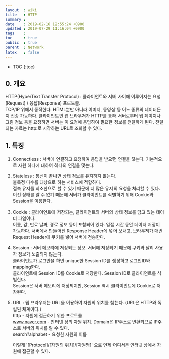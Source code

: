```yaml
---
layout  : wiki
title   : HTTP
summary : 
date    : 2019-02-16 12:55:24 +0900
updated : 2019-07-29 11:16:04 +0900
tags    : 
toc     : true
public  : true
parent  : Network
latex   : false
---
```

* TOC
{:toc}

## 0. 개요

HTTP(HyperText Transfer Protocol) : 클라이언트와 서버 사이에 이루어지는 요청(Request) / 응답(Response) 프로토콜.  
TCP/IP 위에서 동작한다. HTML뿐만 아니라 이미지, 동영상 등 어느 종류의 데이터든지 전송 가능하다. 
클라이언트인 웹 브라우저가 HTTP를 통해 서버로부터 웹 페이지나 그림 정보 등을 요청하면 서버는 이 요청에 응답하여 필요한 정보를 전달하게 된다. 전달되는 자료는 http:로 시작하는 URL로 조회할 수 있다.  


## 1. 특징
1. Connectless : 서버에 연결하고 요청하여 응답을 받으면 연결을 끊는다. 기본적으로 자원 하나에 대하여 하나의 연결을 맺는다.

2. Stateless : 통신이 끝나면 상태 정보를 유지하지 않는다.  
	불특정 다수를 대상으로 하는 서비스에 적합하다.  
	접속 유지를 최소한으로 할 수 있기 때문에 더 많은 유저의 요청을 처리할 수 있다.  
	이전 상태를 알 수 없기 때문에 서버가 클라이언트를 식별하기 위해 Cookie와 Session을 이용한다.
	
3. Cookie : 클라이언트에 저장되는, 클라이언트와 서버의 상태 정보를 담고 있는 데이터 파일이다.  
	이름, 값, 만료 날짜, 경로 정보 등이 포함되어 있다. 일정 시간 동안 데이터 저장이 가능하다. 서버에서 만들어진 Response Header에 넣어 보내고, 브라우저가 매번 Request Header에 쿠키를 넣어 서버에 전송한다.
	
4. Session : 서버 메모리에 저장되는 정보.
	서버에 저장되기 때문에 쿠키와 달리 사용자 정보가 노출되지 않는다.  
	클라이언트가 로그인을 하면 unique한 Session ID를 생성하고 로그인ID와 mapping한다.  
	클라이언트에 Session ID를 Cookie로 저장한다. Session ID로 클라이언트를 식별한다.  
	Session은 서버 메모리에 저장되지만, Session 역시 클라이언트에 Cookie로 저장된다.
	
5. URL : 웹 브라우저는 URL을 이용하여 자원의 위치를 찾는다. (URL은 HTTP와 독립된 체계이다.)  
	http - 자원에 접근하기 위한 프로토콜  
	www.naver.com - 인터넷 상의 자원 위치. Domain은 IP주소로 변환되므로 IP주소로 서버의 위치를 알 수 있다.  
	search?alphabet - 요청한 자원의 이름  
	
	이렇게 '[Protocol]/[자원의 위치]/[자원명]' 으로 언제 어디서든 인터넷 상에서 자원에 접근할 수 있다.
